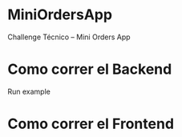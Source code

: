 # MiniOrdersApp
Challenge Técnico – Mini Orders App

# Como correr el Backend
Run example
# Como correr el Frontend
